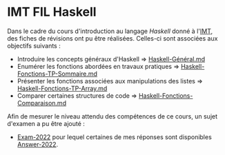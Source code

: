 # IMT FIL Haskell

Dans le cadre du cours d'introduction au langage _Haskell_ donné à l'[IMT](https://www.imt-atlantique.fr/fr/formation/ingenieur-par-apprentissage/ingenierie-logicielle), des fiches de révisions ont pu être réalisées. Celles-ci sont associées aux objectifs suivants :

- Introduire les concepts généraux d'Haskell => [Haskell-Général.md](./revision_sheet/Haskell-Général.md)
- Enumérer les fonctions abordées en travaux pratiques => [Haskell-Fonctions-TP-Sommaire.md](./revision_sheet/Haskell-Fonctions-TP-Sommaire.md)
- Présenter les fonctions associées aux manipulations des listes => [Haskell-Fonctions-TP-Array.md](./revision_sheet/Haskell-Fonctions-TP-Array.md)
- Comparer certaines structures de code => [Haskell-Fonctions-Comparaison.md](./revision_sheet/Haskell-Fonctions-Comparaison.md)

Afin de mesurer le niveau attendu des compétences de ce cours, un sujet d'examen a pu être ajouté :

- [Exam-2022](./exam/questions.hs) pour lequel certaines de mes réponses sont disponibles [Answer-2022](./exam/answer.hs).
